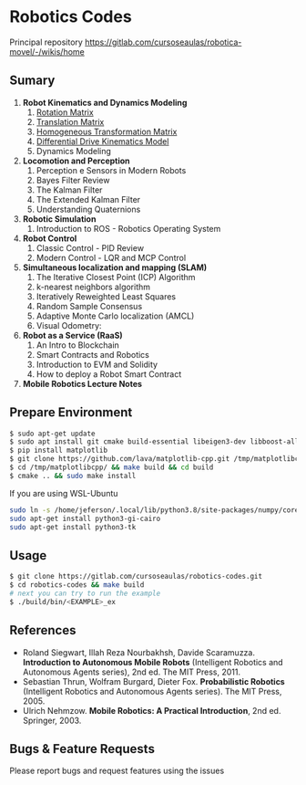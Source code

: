 # Robotics Codes

Principal repository https://gitlab.com/cursoseaulas/robotica-movel/-/wikis/home

## Sumary

1. **Robot Kinematics and Dynamics Modeling**
	1. [Rotation Matrix](src/examples/1/rotation_ex.cpp)
	1. [Translation Matrix](src/examples/1/translation_ex.cpp)
	1. [Homogeneous Transformation Matrix](src/examples/1/hTransformation_ex.cpp)
	1. [Differential Drive Kinematics Model](src/examples/1/diff-drive-Kinematics_ex.cpp)
	1. Dynamics Modeling
1. **Locomotion and Perception**
	1. Perception e Sensors in Modern Robots
	1. Bayes Filter Review
	1. The Kalman Filter
	1. The Extended Kalman Filter
	1. Understanding Quaternions
1. **Robotic Simulation**
	1. Introduction to ROS - Robotics Operating System
1. **Robot Control**
	1. Classic Control - PID Review
	1. Modern Control - LQR and MCP Control
1. **Simultaneous localization and mapping (SLAM)**
	1. The Iterative Closest Point (ICP) Algorithm
	1. k-nearest neighbors algorithm
	1. Iteratively Reweighted Least Squares
	1. Random Sample Consensus
	1. Adaptive Monte Carlo localization (AMCL)
	1. Visual Odometry:
1. **Robot as a Service (RaaS)**
	1. An Intro to Blockchain
	1. Smart Contracts and Robotics
	1. Introduction to EVM and Solidity
	1. How to deploy a Robot Smart Contract
1. **Mobile Robotics Lecture Notes**

## Prepare Environment

```bash
$ sudo apt-get update 
$ sudo apt install git cmake build-essential libeigen3-dev libboost-all-dev -y
$ pip install matplotlib
$ git clone https://github.com/lava/matplotlib-cpp.git /tmp/matplotlibcpp
$ cd /tmp/matplotlibcpp/ && make build && cd build
$ cmake .. && sudo make install
```
If you are using WSL-Ubuntu

```bash
sudo ln -s /home/jeferson/.local/lib/python3.8/site-packages/numpy/core/include/numpy /usr/include/numpy
sudo apt-get install python3-gi-cairo
sudo apt-get install python3-tk
```

## Usage

```bash
$ git clone https://gitlab.com/cursoseaulas/robotics-codes.git
$ cd robotics-codes && make build
# next you can try to run the example
$ ./build/bin/<EXAMPLE>_ex
```

## References

* Roland Siegwart, Illah Reza Nourbakhsh, Davide Scaramuzza. **Introduction to Autonomous Mobile Robots** (Intelligent Robotics and Autonomous Agents series), 2nd ed. The MIT Press, 2011.
* Sebastian Thrun, Wolfram Burgard, Dieter Fox. **Probabilistic Robotics** (Intelligent Robotics and Autonomous Agents series). The MIT Press, 2005.
* Ulrich Nehmzow. **Mobile Robotics: A Practical Introduction**, 2nd ed. Springer, 2003.

## Bugs & Feature Requests

Please report bugs and request features using the issues
